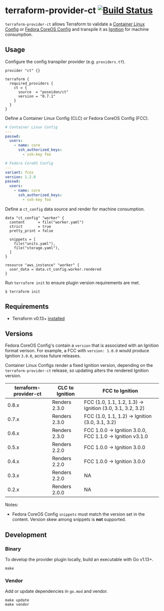 # terraform-provider-ct [![Build Status](https://github.com/poseidon/terraform-provider-ct/workflows/test/badge.svg)](https://github.com/poseidon/terraform-provider-ct/actions?query=workflow%3Atest+branch%3Amaster)

`terraform-provider-ct` allows Terraform to validate a [Container Linux Config](https://github.com/coreos/container-linux-config-transpiler/blob/master/doc/configuration.md) or [Fedora CoreOS Config](https://github.com/coreos/fcct/blob/master/docs/configuration-v1_1.md) and transpile it as [Ignition](https://github.com/coreos/ignition) for machine consumption.

## Usage

Configure the config transpiler provider (e.g. `providers.tf`).

```hcl
provider "ct" {}

terraform {
  required_providers {
    ct = {
      source  = "poseidon/ct"
      version = "0.7.1"
    }
  }
}
```

Define a Container Linux Config (CLC) or Fedora CoreOS Config (FCC).

```yaml
# Container Linux Config
---
passwd:
  users:
    - name: core
      ssh_authorized_keys:
        - ssh-key foo
```

```yaml
# Fedora CoreOS Config
---
variant: fcos
version: 1.2.0
passwd:
  users:
    - name: core
      ssh_authorized_keys:
        - ssh-key foo
```

Define a `ct_config` data source and render for machine consumption.

```hcl
data "ct_config" "worker" {
  content      = file("worker.yaml")
  strict       = true
  pretty_print = false

  snippets = [
    file("units.yaml"),
    file("storage.yaml"),
  ]
}

resource "aws_instance" "worker" {
  user_data = data.ct_config.worker.rendered
}
```

Run `terraform init` to ensure plugin version requirements are met.

```
$ terraform init
```

## Requirements

* Terraform v0.13+ [installed](https://www.terraform.io/downloads.html)

## Versions

Fedora CoreOS Config's contain a `version` that is associated with an Ignition format verison. For example, a FCC with `version: 1.0.0` would produce Ignition `3.0.0`, across future releases.

Container Linux Configs render a fixed Ignition version, depending on the `terraform-provider-ct` release, so updating alters the rendered Ignition version.

| terraform-provider-ct | CLC to Ignition     | FCC to Ignition    |
|-----------------------|---------------------|--------------------|
| 0.8.x                 | Renders 2.3.0       | FCC (1.0, 1.1, 1.2, 1.3) -> Ignition (3.0, 3.1, 3.2, 3.2)
| 0.7.x                 | Renders 2.3.0       | FCC (1.0, 1.1, 1.2) -> Ignition (3.0, 3.1, 3.2) |
| 0.6.x                 | Renders 2.3.0       | FCC 1.0.0 -> Ignition 3.0.0, FCC 1.1.0 -> Ignition v3.1.0 |
| 0.5.x                 | Renders 2.2.0       | FCC 1.0.0 -> Ignition 3.0.0 |
| 0.4.x                 | Renders 2.2.0       | FCC 1.0.0 -> Ignition 3.0.0 |
| 0.3.x                 | Renders 2.2.0       | NA                 |
| 0.2.x                 | Renders 2.0.0       | NA                 |

Notes:

* Fedora CoreOS Config `snippets` must match the version set in the content. Version skew among snippets is **not** supported.

## Development

### Binary

To develop the provider plugin locally, build an executable with Go v1.13+.

```
make
```

### Vendor

Add or update dependencies in `go.mod` and vendor.

```
make update
make vendor
```

